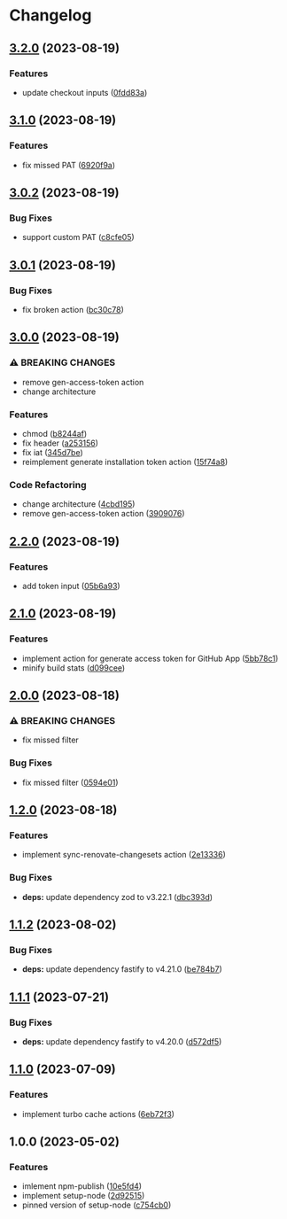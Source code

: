 # Changelog

## [3.2.0](https://github.com/re-taro/actions/compare/v3.1.0...v3.2.0) (2023-08-19)


### Features

* update checkout inputs ([0fdd83a](https://github.com/re-taro/actions/commit/0fdd83a66a7846f7770e4c2bd34671e2573dcecb))

## [3.1.0](https://github.com/re-taro/actions/compare/v3.0.2...v3.1.0) (2023-08-19)


### Features

* fix missed PAT ([6920f9a](https://github.com/re-taro/actions/commit/6920f9ac78a7312efe6a176a454689bd90f20dd5))

## [3.0.2](https://github.com/re-taro/actions/compare/v3.0.1...v3.0.2) (2023-08-19)


### Bug Fixes

* support custom PAT ([c8cfe05](https://github.com/re-taro/actions/commit/c8cfe053ba5212192a01cde0757939266851e7f2))

## [3.0.1](https://github.com/re-taro/actions/compare/v3.0.0...v3.0.1) (2023-08-19)


### Bug Fixes

* fix broken action ([bc30c78](https://github.com/re-taro/actions/commit/bc30c78bd5942139f13df122cc1863d1bf1e8398))

## [3.0.0](https://github.com/re-taro/actions/compare/v2.2.0...v3.0.0) (2023-08-19)


### ⚠ BREAKING CHANGES

* remove gen-access-token action
* change architecture

### Features

* chmod ([b8244af](https://github.com/re-taro/actions/commit/b8244afe2094722d96bcca527a74055987ff63e9))
* fix header ([a253156](https://github.com/re-taro/actions/commit/a2531562d2ff642dba43ca46b77a78e9a2b75c88))
* fix iat ([345d7be](https://github.com/re-taro/actions/commit/345d7bee02d82de6bc80030dbe04947667c98c28))
* reimplement generate installation token action ([15f74a8](https://github.com/re-taro/actions/commit/15f74a8bc3be751b3020093086cc13cf363ba14b))


### Code Refactoring

* change architecture ([4cbd195](https://github.com/re-taro/actions/commit/4cbd195e7912d47b654501a4f214e5d92e545af7))
* remove gen-access-token action ([3909076](https://github.com/re-taro/actions/commit/39090768e1304ddea215e54038d090f1fdfbd953))

## [2.2.0](https://github.com/re-taro/actions/compare/v2.1.0...v2.2.0) (2023-08-19)


### Features

* add token input ([05b6a93](https://github.com/re-taro/actions/commit/05b6a93516d3bb9a759ca6f7765f4c7d6fb0ba5b))

## [2.1.0](https://github.com/re-taro/actions/compare/v2.0.0...v2.1.0) (2023-08-19)


### Features

* implement action for generate access token for GitHub App ([5bb78c1](https://github.com/re-taro/actions/commit/5bb78c1b12aa5faf5ede50d4812ef5fe14fba4d1))
* minify build stats ([d099cee](https://github.com/re-taro/actions/commit/d099cee9bc6a0f90d63c38b89b1e13c8d018f978))

## [2.0.0](https://github.com/re-taro/actions/compare/v1.2.0...v2.0.0) (2023-08-18)


### ⚠ BREAKING CHANGES

* fix missed filter

### Bug Fixes

* fix missed filter ([0594e01](https://github.com/re-taro/actions/commit/0594e018630e3ab2fdede23099850231be5bd889))

## [1.2.0](https://github.com/re-taro/actions/compare/v1.1.2...v1.2.0) (2023-08-18)


### Features

* implement sync-renovate-changesets action ([2e13336](https://github.com/re-taro/actions/commit/2e13336e2d489430325351dd9fd70fafa92b69cd))


### Bug Fixes

* **deps:** update dependency zod to v3.22.1 ([dbc393d](https://github.com/re-taro/actions/commit/dbc393d94cd243a59a1e141326f21264d483a28e))

## [1.1.2](https://github.com/re-taro/actions/compare/v1.1.1...v1.1.2) (2023-08-02)


### Bug Fixes

* **deps:** update dependency fastify to v4.21.0 ([be784b7](https://github.com/re-taro/actions/commit/be784b788d3f56de711f9f44288614b43a9fdabe))

## [1.1.1](https://github.com/re-taro/actions/compare/v1.1.0...v1.1.1) (2023-07-21)


### Bug Fixes

* **deps:** update dependency fastify to v4.20.0 ([d572df5](https://github.com/re-taro/actions/commit/d572df562a3dfd7b69dc639c032ac53667e18aab))

## [1.1.0](https://github.com/re-taro/actions/compare/v1.0.0...v1.1.0) (2023-07-09)


### Features

* implement turbo cache actions ([6eb72f3](https://github.com/re-taro/actions/commit/6eb72f3f7667b43bb91f844ee532f89b4dcc422a))

## 1.0.0 (2023-05-02)


### Features

* imlement npm-publish ([10e5fd4](https://github.com/re-taro/actions/commit/10e5fd42f72f72f13e2a68ae8272381501221036))
* implement setup-node ([2d92515](https://github.com/re-taro/actions/commit/2d92515c14a4ef9e4ae6b63fb7fd33736bb2ff4c))
* pinned version of setup-node ([c754cb0](https://github.com/re-taro/actions/commit/c754cb06a358d56966e78d583231de45987530a1))
